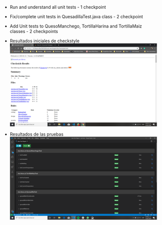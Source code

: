 * Run  and understand all unit tests - 1 checkpoint
* Fix/complete unit tests in QuesadillaTest.java class - 2 checkpoint
* Add Unit tests to QuesoManchego, TortillaHarina and TortillaMaiz classes - 2 checkpoints

* Resultados iniciales de checkstyle
![Resultados de checkstyle](./checkstyle.png)

* Resultados de las pruebas
![Resultados de las pruebas en vscode](./results.png)